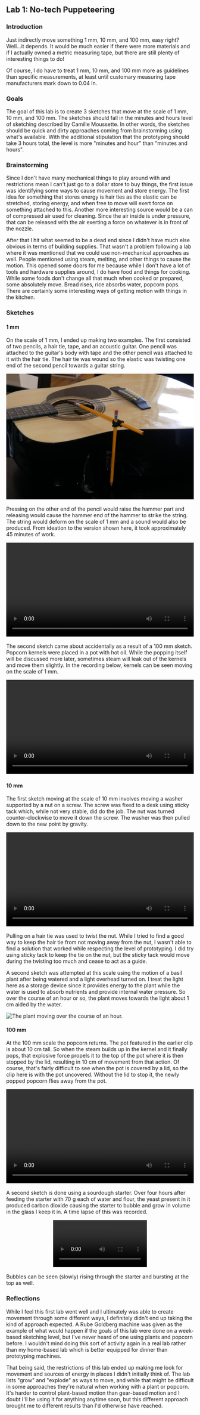 ## Lab 1: No-tech Puppeteering

### Introduction

Just indirectly move something 1 mm, 10 mm, and 100 mm, easy right?
Well...it depends. It would be much easier if there were more materials
and if I actually owned a metric measuring tape, but there are still
plenty of interesting things to do!

Of course, I do have to treat 1 mm, 10 mm, and 100 mm more as guidelines
than specific measurements, at least until customary measuring tape
manufacturers mark down to 0.04 in.

### Goals

The goal of this lab is to create 3 sketches that move at the scale of 1 mm, 10 mm, and 100 mm.
The sketches should fall in the minutes and hours level of sketching described by Camille Moussette.
In other words, the sketches should be quick and dirty approaches coming from brainstorming using
what's available. With the additional stipulation that the prototyping should take 3 hours total,
the level is more "minutes and hour" than "minutes and hours".

### Brainstorming

Since I don't have many mechanical things to play around with and restrictions mean I can't just go to a dollar store to buy things, the first issue was identifying some ways to cause movement and store energy.
The first idea for something that stores energy is hair ties as the elastic can be stretched, storing energy, and when free to move will exert force on something attached to this.
Another more interesting source would be a can of compressed air used for cleaning. Since the air inside is under pressure, that can be released with the air exerting a force on whatever is in front of the nozzle.

After that I hit what seemed to be a dead end since I didn't have much else obvious in terms of building supplies. That wasn't a problem following a lab where it was mentioned that we could use non-mechanical approaches as well.
People mentioned using steam, melting, and other things to cause the motion.
This opened some doors for me because while I don't have a lot of tools and hardware supplies around, I
do have food and things for cooking.
While some foods don't change all that much when cooked or prepared, some absolutely move.
Bread rises, rice absorbs water, popcorn pops. There are certainly some interesting ways
of getting motion with things in the kitchen.

### Sketches

#### 1 mm

On the scale of 1 mm, I ended up making two examples.
The first consisted of two pencils, a hair tie, tape, and an acoustic guitar.
One pencil was attached to the guitar's body with tape and the other pencil
was attached to it with the hair tie. The hair tie was wound so the elastic was twisting
one end of the second pencil towards a guitar string.

![An image of the first sketch with a guitar and hammer attached to it constructed of two pencils and a hair tie.](../assets/lab1/P1020012.JPG )

Pressing on the other end of the pencil
would raise the hammer part and releasing would cause the hammer end of the hammer to strike
the string. The string would deform on the scale of 1 mm and a sound would also be produced.
From ideation to the version shown here, it took approximately 45 minutes of work.

<video width="100%" controls>
  <source src="../assets/lab1/Guitar 1mm.webm" type="video/webm">
</video>

The second sketch came about accidentally as a result of a 100 mm sketch.
Popcorn kernels were placed in a pot with hot oil. While the popping itself
will be discussed more later, sometimes steam will leak out of the kernels and
move them slightly. In the recording below, kernels can be seen moving on the scale of 1 mm.

<video width="100%" controls>
  <source src="../assets/lab1/Popcorn 1mm.webm" type="video/webm">
</video>

#### 10 mm

The first sketch moving at the scale of 10 mm involves moving a washer supported by a nut on a screw.
The screw was fixed to a desk using sticky tack which, while not very stable, did do the job.
The nut was turned counter-clockwise to move it down the screw. The washer was then pulled down to the new point by gravity.

<video width="100%" controls>
  <source src="../assets/lab1/Washer 10mm.webm" type="video/webm">
</video>

Pulling on a hair tie was used to twist the nut. While I tried to find a good way to keep the hair tie from not moving away from the nut, I wasn't able to find a solution that worked while respecting the level of prototyping. I did try using sticky tack to keep the tie on the nut, but the sticky tack would move during the twisting too much and cease to act as a guide.

A second sketch was attempted at this scale using the motion of a basil plant after being watered and a light overhead turned on.
I treat the light here as a storage device since it provides energy to the plant while the water is used to absorb nutrients and provide internal water pressure.
So over the course of an hour or so, the plant moves towards the light about 1 cm aided by the water.

![The plant moving over the course of an hour.](../assets/lab1/Plant.gif)

#### 100 mm

At the 100 mm scale the popcorn returns. The pot featured in the earlier clip is about 10 cm tall.
So when the steam builds up in the kernel and it finally pops, that explosive force propels it to the top of the pot where it is then stopped by the lid, resulting in 10 cm of movement from that action.
Of course, that's fairly difficult to see when the pot is covered by a lid, so the clip here is with the pot uncovered.
Without the lid to stop it, the newly popped popcorn flies away from the pot.

<video width="100%" controls>
  <source src="../assets/lab1/Popcorn.webm" type="video/webm">
</video>

A second sketch is done using a sourdough starter. Over four hours after feeding the starter with 70 g each of water and flour, the yeast present in it produced carbon dioxide causing the starter to bubble and grow in volume in the glass I keep it in. A time lapse of this was recorded.

<center>
  <video width="50%" controls>
    <source src="../assets/lab1/Starter.mp4" type="video/mp4">
  </video>
</center>

Bubbles can be seen (slowly) rising through the starter and bursting at the top as well. 
### Reflections

While I feel this first lab went well and I ultimately was able to create movement through some different ways, I definitely didn't end up taking the kind of approach expected.
A Rube Goldberg machine was given as the example of what would happen if the goals of this lab were
done on a week-based sketching level, but I've never heard of one using plants and popcorn before.
I wouldn't mind doing this sort of activity again in a real lab rather than my home-based lab which is better equipped for dinner than prototyping machines.

That being said, the restrictions of this lab ended up making me look for movement and sources of energy in places I didn't initially think of. The lab lists "grow" and "explode" as ways to move, and while that might be difficult in some approaches they're natural when working with a plant or popcorn. It's harder to control plant-based motion than gear-based motion and I doubt I'll be using it for anything anytime soon, but this different approach brought me to different results than I'd otherwise have reached.

